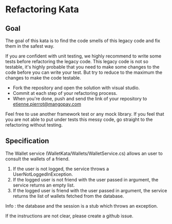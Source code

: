 ﻿# Refactoring Kata

## Goal
The goal of this kata is to find the code smells of this legacy code and fix them in the safest way.

If you are confident with unit testing, we highly recommend to write some tests before refactoring the legacy code. 
This legacy code is not so testable, it's highly probable that you need to make some changes to the code before you can write your test. 
But try to reduce to the maximum the changes to make the code testable.

* Fork the repository and open the solution with visual studio.
* Commit at each step of your refactoring process.
* When you're done, push and send the link of your repository to etienne.pierrot@mangopay.com

Feel free to use another framework test or any mock library.
If you feel that you are not able to put under tests this messy code, go straight to the refactoring without testing.

## Specification
The Wallet service (WalletKata/Wallets/WalletService.cs) allows an user to consult the wallets of a friend.

1. If the user is not logged, the service throws a UserNotLoggedInException.
2. If the logged user is not friend with the user passed in argument, the service returns an empty list.
3. If the logged user is friend with the user passed in argument, the service returns the list of wallets fetched from the database.

Info : the database and the session is a stub which throws an exception.

If the instructions are not clear, please create a github issue.

